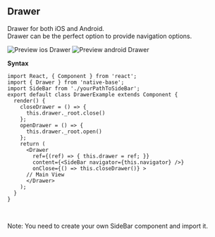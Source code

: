 ## Drawer

Drawer for both iOS and Android.<br />
Drawer can be the perfect option to provide navigation options. <br />

![Preview ios Drawer](https://docs.nativebase.io/docs/assets/ios/components/drawer.png)
![Preview android Drawer](https://docs.nativebase.io/docs/assets/android/components/drawer.png)

**Syntax**

<pre class="line-numbers"><code class="language-jsx">import React, { Component } from 'react';
import { Drawer } from 'native-base';
import SideBar from './yourPathToSideBar';
export default class DrawerExample extends Component {
  render() {
    closeDrawer = () => {
      this.drawer._root.close()
    };
    openDrawer = () => {
      this.drawer._root.open()
    };
    return (
      &lt;Drawer
        ref={(ref) => { this.drawer = ref; }}
        content={&lt;SideBar navigator={this.navigator} />}
        onClose={() => this.closeDrawer()} >
      // Main View
      &lt;/Drawer>
    );
  }
}</code></pre><br />

Note: You need to create your own SideBar component and import it.
